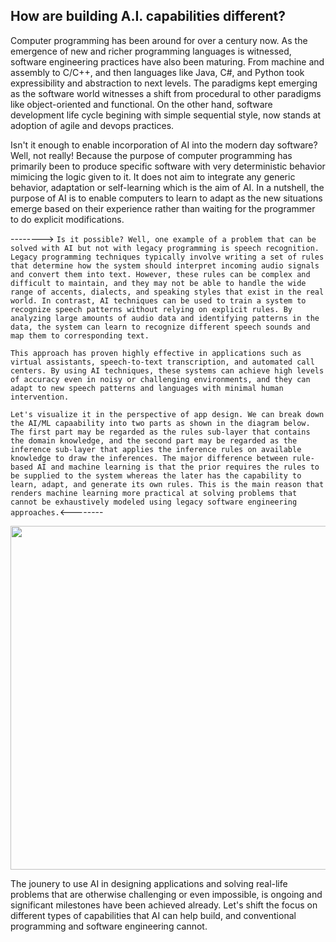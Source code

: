 ## How are building A.I. capabilities different?

Computer programming has been around for over a century now. As the emergence of new and richer programming languages is witnessed, software engineering practices have also been maturing. From machine and assembly to C/C++, and then languages like Java, C#, and Python took expressibility and abstraction to next levels. The paradigms kept emerging as the software world witnesses a shift from procedural to other paradigms like object-oriented and functional. On the other hand, software development life cycle begining with simple sequential style, now stands at adoption of agile and devops practices.

Isn't it enough to enable incorporation of AI into the modern day software? Well, not really! Because the purpose of computer programming has primarily been to produce specific software with very deterministic behavior mimicing the logic given to it. It does not aim to integrate any generic behavior, adaptation or self-learning which is the aim of AI. In a nutshell, the purpose of AI is to enable computers to learn to adapt as the new situations emerge based on their experience rather than waiting for the programmer to do explicit modifications.

-------->
`Is it possible? Well, one example of a problem that can be solved with AI but not with legacy programming is speech recognition. Legacy programming techniques typically involve writing a set of rules that determine how the system should interpret incoming audio signals and convert them into text. However, these rules can be complex and difficult to maintain, and they may not be able to handle the wide range of accents, dialects, and speaking styles that exist in the real world. In contrast, AI techniques can be used to train a system to recognize speech patterns without relying on explicit rules. By analyzing large amounts of audio data and identifying patterns in the data, the system can learn to recognize different speech sounds and map them to corresponding text.`

`This approach has proven highly effective in applications such as virtual assistants, speech-to-text transcription, and automated call centers. By using AI techniques, these systems can achieve high levels of accuracy even in noisy or challenging environments, and they can adapt to new speech patterns and languages with minimal human intervention.`

`Let's visualize it in the perspective of app design. We can break down the AI/ML capaability into two parts as shown in the diagram below. The first part may be regarded as the rules sub-layer that contains the domain knowledge, and the second part may be regarded as the inference sub-layer that applies the inference rules on available knowledge to draw the inferences. The major difference between rule-based AI and machine learning is that the prior requires the rules to be supplied to the system whereas the later has the capability to learn, adapt, and generate its own rules. This is the main reason that renders machine learning more practical at solving problems that cannot be exhaustively modeled using legacy software engineering approaches.`<--------


<p align="center">
<img src="https://user-images.githubusercontent.com/7511849/227346470-b972d4e3-eb7b-4b6e-8f8f-b63f8d792ebd.png" width="550" height="550" />
</p>


The jounery to use AI in designing applications and solving real-life problems that are otherwise challenging or even impossible, is ongoing and significant milestones have been achieved already. Let's shift the focus on different types of capabilities that AI can help build, and conventional programming and software engineering cannot.

